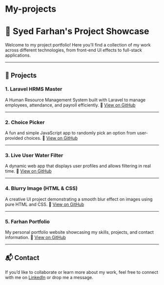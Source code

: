 # My-projects

# 🚀 Syed Farhan's Project Showcase

Welcome to my project portfolio! Here you’ll find a collection of my work across different technologies, from front-end UI effects to full-stack applications.

---

## 📂 Projects

### 1. Laravel HRMS Master
A Human Resource Management System built with Laravel to manage employees, attendance, and payroll efficiently.
🔗 [View on GitHub](https://github.com/syedfarhansr/laravel-hrms-master)

---

### 2. Choice Picker
A fun and simple JavaScript app to randomly pick an option from user-provided choices.
🔗 [View on GitHub](https://github.com/syedfarhansr/choice-picker)

---

### 3. Live User Water Filter
A dynamic web app that displays user profiles and allows filtering in real time.
🔗 [View on GitHub](https://github.com/syedfarhansr/live-user-waterfilter)

---

### 4. Blurry Image (HTML & CSS)
A creative UI project demonstrating a smooth blur effect on images using pure HTML and CSS.
🔗 [View on GitHub](https://github.com/syedfarhansr/blurry-image-html-css)

---

### 5. Farhan Portfolio
My personal portfolio website showcasing my skills, projects, and contact information.
🔗 [View on GitHub](https://github.com/syedfarhansr/Farhan_portfolio)

---

## 📬 Contact
If you’d like to collaborate or learn more about my work, feel free to connect with me on [LinkedIn](https://www.linkedin.com/in/syedfarhansr/) or drop me a message.
